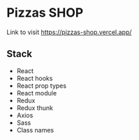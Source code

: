 # Pizzas SHOP

Link to visit
https://pizzas-shop.vercel.app/

## Stack
- React
- React hooks
- React prop types
- React module
- Redux
- Redux thunk
- Axios
- Sass
- Class names
